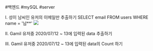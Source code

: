 #백엔드 #mySQL #server 

I. 성이 남씨인 유저의 이메일만 추출하기
	SELECT email FROM users WHERE name = '남**'
	![](https://i.imgur.com/XfREiUV.png)

II. Gamil 유저중 2020/07/12 ~ 13에 입력된 data 추출하기
	
III.  Gamil 유저중 2020/07/12 ~ 13에 입력된 data의 Count 하기

